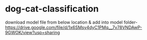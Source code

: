 # dog-cat-classification

download model file from below location & add into model folder-
https://drive.google.com/file/d/1x6SMsy4dyC1PMq__7v78VNDAwP-9GWOK/view?usp=sharing
